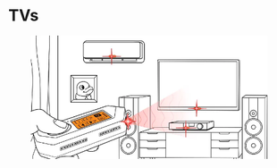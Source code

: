 # TVs

<figure><img src="../.gitbook/assets/0_dsYwPlW7L3vk4VYv.webp" alt=""><figcaption></figcaption></figure>
